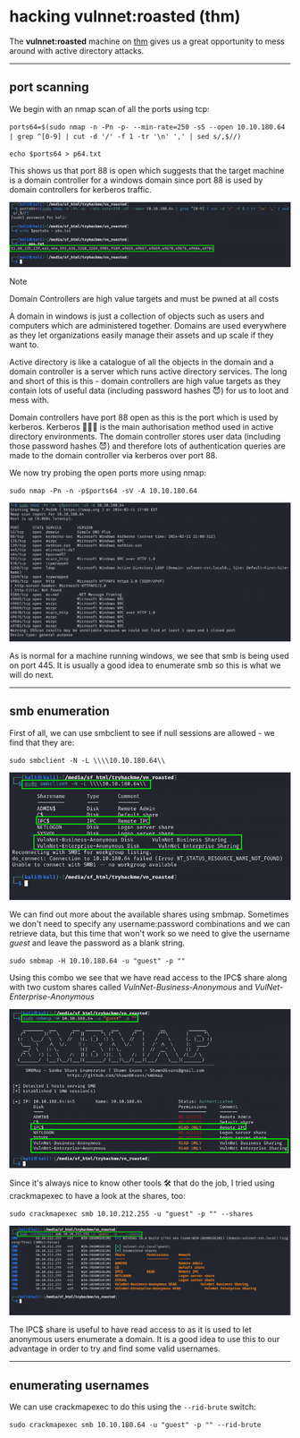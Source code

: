 # hacking vulnnet:roasted (thm)

The **vulnnet:roasted** machine on [thm](https://tryhackme.com) gives us a great opportunity to mess around with active directory attacks.

---

## port scanning

We begin with an nmap scan of all the ports using tcp:

`ports64=$(sudo nmap -n -Pn -p- --min-rate=250 -sS --open 10.10.180.64 | grep ^[0-9] | cut -d '/' -f 1 -tr '\n' ',' | sed s/,$//)`

`echo $ports64 > p64.txt`

This shows us that port 88 is open which suggests that the target machine is a domain controller for a windows domain since port 88 is used by domain controllers for kerberos traffic.

![nmap scan result one](/images/1.png)

> [!NOTE]
> Domain Controllers are high value targets and must be pwned at all costs

A domain in windows is just a collection of objects such as users and computers which are administered together. Domains are used everywhere as they let organizations easily manage their assets and up scale if they want to.

Active directory is like a catalogue of all the objects in the domain and a domain controller is a server which runs active directory services. The long and short of this is this - domain controllers are high value targets as they contain lots of useful data (including password hashes 😈) for us to loot and mess with.

Domain controllers have port 88 open as this is the port which is used by kerberos. Kerberos :dog::dog::dog: is the main authorisation method used in active directory environments. The domain controller stores user data (including those password hashes :smiling_imp:) and therefore lots of authentication queries are made to the domain controller via kerberos over port 88.

We now try probing the open ports more using nmap:

`sudo nmap -Pn -n -p$ports64 -sV -A 10.10.180.64`

![nmap scan two](/images/2.png)

As is normal for a machine running windows, we see that smb is being used on port 445. It is usually a good idea to enumerate smb so this is what we will do next.

---

## smb enumeration

First of all, we can use smbclient to see if null sessions are allowed - we find that they are:

`sudo smbclient -N -L \\\\10.10.180.64\\`

![smbclient](/images/3.png)

We can find out more about the available shares using smbmap. Sometimes we don't need to specify any username:password combinations and we can retrieve data, but this time that won't work so we need to give the username *guest* and leave the password as a blank string. 

`sudo smbmap -H 10.10.180.64 -u "guest" -p ""`

Using this combo we see that we have read access to the IPC$ share along with two custom shares called *VulnNet-Business-Anonymous* and *VulNet-Enterprise-Anonymous*

![smbmap](/images/4.png)

Since it's always nice to know other tools 🛠️ that do the job, I tried using crackmapexec to have a look at the shares, too:

`sudo crackmapexec smb 10.10.212.255 -u "guest" -p "" --shares`

![crackmapexec one](/images/4b.png)

The IPC$ share is useful to have read access to as it is used to let anonymous users enumerate a domain. It is a good idea to use this to our advantage in order to try and find some valid usernames.

---

## enumerating usernames

We can use crackmapexec to do this using the `--rid-brute` switch:

`sudo crackmapexec smb 10.10.180.64 -u "guest" -p "" --rid-brute`
